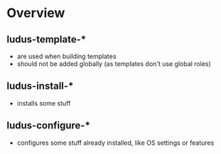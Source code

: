 # Overview

## ludus-template-*
- are used when building templates
- should not be added globally (as templates don't use global roles)

## ludus-install-*
- installs some stuff

## ludus-configure-*
- configures some stuff already installed, like OS settings or features
